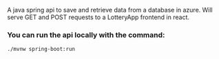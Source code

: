 A java spring api to save and retrieve data from a database in azure.
Will serve GET and POST requests to a LotteryApp frontend in react.

### You can run the api locally with the command:
```./mvnw spring-boot:run```
